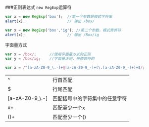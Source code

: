 ###正则表达式
`new RegExp`运算符
```js
var x = new RegExp('box');	//第一个参数是模式字符串
alert(x);					// 输出 /box/
```
```js
var x = new RegExp('box','ig');	//第二个参数，模式修饰符
alert(x);					// 输出 /Box/ig
```
字面量方式
```js
var x = /box/;		//使用字面量方式的正则	
var y = /box/ig;	//字面量正则，带修饰符的
```
```js
var x = /^[a-zA-Z0-9_\.-]+@[a-zA-Z0-9_-]+(\.[a-zA-Z0-9_-]+)+$/;
```
<table>
	<tr><td>^</td><td>行首匹配</td></tr>
	<tr><td>$</td><td>行尾匹配</td></tr>
	<tr><td>[a-zA-Z0-9_\.-]</td><td>匹配括号中的字符集中的任意字符</td></tr>
	<tr><td>x+</td><td>匹配至少一个x</td></tr>
	<tr><td>()+</td><td>匹配至少一个()</td></tr>
</table>